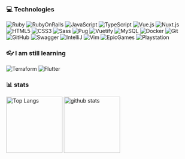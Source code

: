 ### 💻 Technologies
![Ruby](https://img.shields.io/badge/-Ruby-CC342D?style=flat-square&logo=Ruby)
![RubyOnRails](https://img.shields.io/badge/-Ruby%20on%20Rails-CC0000?style=flat-square&logo=Ruby+on+Rails)
![JavaScript](https://img.shields.io/badge/-JavaScript-yellow?style=flat-square&logo=javascript&logoColor=white)
![TypeScript](https://img.shields.io/badge/-TypeScript-007ACC?style=flat-square&logo=typescript&logoColor=white)
![Vue.js](https://img.shields.io/badge/-Vue.js-4FC08D?style=flat-square&logo=Vue.js&logoColor=white)
![Nuxt.js](https://img.shields.io/badge/-Nuxt.js-00DC82?style=flat-square&logo=Nuxt.js&logoColor=white)
![HTML5](https://img.shields.io/badge/-HTML5-E34F26?style=flat-square&logo=html5&logoColor=white)
![CSS3](https://img.shields.io/badge/-CSS3-1572B6?style=flat-square&logo=css3)
![Sass](https://img.shields.io/badge/Sass-CC6699?style=flat-square&logo=sass&logoColor=white)
![Pug](https://img.shields.io/badge/Pug-E3C29B?style=flat-square&logo=pug&logoColor=black)
![Vuetify](https://img.shields.io/badge/Vuetify-1867C0?style=flat-square&logo=vuetify&logoColor=white)
![MySQL](https://img.shields.io/badge/-MySQL-4479A1?style=flat-square&logo=mysql&logoColor=white)
![Docker](https://img.shields.io/badge/-Docker-2496ED?style=flat-square&logo=docker&logoColor=white)
![Git](https://img.shields.io/badge/-Git-F05032?style=flat-square&logo=git&logoColor=white)
![GitHub](https://img.shields.io/badge/-GitHub-181717?style=flat-square&logo=github)
![Swagger](https://img.shields.io/badge/Swagger-85EA2D?style=flat-square&logo=Swagger&logoColor=white)
![IntelliJ](https://img.shields.io/badge/IntelliJ_IDEA-000000.svg?style=flat-square&logo=intellij-idea&logoColor=white)
![Vim](https://img.shields.io/badge/VIM-%2311AB00.svg?&style=flat-square&logo=vim&logoColor=white)
![EpicGames](https://img.shields.io/badge/Epic%20Games-313131?style=flat-square&logo=Epic%20Games&logoColor=white)
![Playstation](https://img.shields.io/badge/PlayStation-003791?style=flat-square&logo=playstation&logoColor=white)

### 👓 I am still learning
![Terraform](https://img.shields.io/badge/-Terraform-7B42BC?style=flat-square&logo=Terraform)
![Flutter](https://img.shields.io/badge/-Flutter-02569B?style=flat-square&logo=Flutter)

### 📊 stats
<p align="left"> 
  <img alt="Top Langs" height="150px" src="https://github-readme-stats.vercel.app/api/top-langs/?username=zakinao&layout=compact&count_private=true&show_icons=true&theme=onedark" />
  <img alt="github stats" height="150px" src="https://github-readme-stats.vercel.app/api?username=zakinao&count_private=true&show_icons=true&theme=onedark" />
</p>

